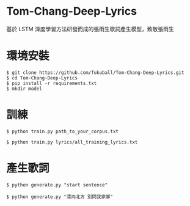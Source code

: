 # Tom-Chang-Deep-Lyrics

基於 LSTM 深度學習方法研發而成的張雨生歌詞產生模型，致敬張雨生

# 環境安裝

```
$ git clone https://github.com/fukuball/Tom-Chang-Deep-Lyrics.git
$ cd Tom-Chang-Deep-Lyrics
$ pip install -r requirements.txt
$ mkdir model
```

# 訓練

```
$ python train.py path_to_your_corpus.txt

$ python train.py lyrics/all_training_lyrics.txt
```

# 產生歌詞

```
$ python generate.py "start sentence"

$ python generate.py "漂向北方 別問我家鄉"
```

